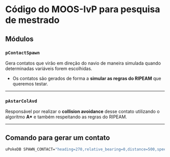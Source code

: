 # Código do MOOS-IvP para pesquisa de mestrado

## Módulos

### `pContactSpawn`  
Gera contatos que virão em direção do navio de maneira simulada quando determinadas variáveis forem escolhidas.  

- Os contatos são gerados de forma a **simular as regras do RIPEAM** que queremos testar.

---

### `pAstarColAvd`  
Responsável por realizar o **collision avoidance** desse contato utilizando o algoritmo **A\*** e também respeitando as regras do RIPEAM.  

---

## Comando para gerar um contato

```bash
uPokeDB SPAWN_CONTACT="heading=270,relative_bearing=0,distance=500,speed=5"
